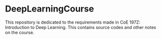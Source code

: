 # DeepLearningCourse
This repository is dedicated to the requirements made in CoE 197Z: Introduction to Deep Learning. This contains source codes and other notes on the course. 
